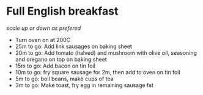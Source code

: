 # Full English breakfast

*scale up or down as prefered*

* Turn oven on at 200C
* 25m to go: Add link sausages on baking sheet
* 20m to go: Add tomato (halved) and mushroom with olive oil, seasoning and oregano on top on baking sheet
* 15m to go: Add bacon on tin foil
* 10m to go: fry square sausage for 2m, then add to oven on tin foil
* 5m to go: boil beans, make cups of tea
* 3m to go: Make toast, fry egg in remaining sausage fat
